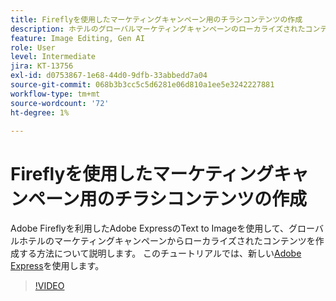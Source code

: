 ```yaml
---
title: Fireflyを使用したマーケティングキャンペーン用のチラシコンテンツの作成
description: ホテルのグローバルマーケティングキャンペーンのローカライズされたコンテンツをAdobe Expressで表示し、Adobe Fireflyを利用したText to Imageを使用する方法について説明します
feature: Image Editing, Gen AI
role: User
level: Intermediate
jira: KT-13756
exl-id: d0753867-1e68-44d0-9dfb-33abbedd7a04
source-git-commit: 068b3b3cc5c5d6281e06d810a1ee5e3242227881
workflow-type: tm+mt
source-wordcount: '72'
ht-degree: 1%

---
```


# Fireflyを使用したマーケティングキャンペーン用のチラシコンテンツの作成

Adobe Fireflyを利用したAdobe ExpressのText to Imageを使用して、グローバルホテルのマーケティングキャンペーンからローカライズされたコンテンツを作成する方法について説明します。 このチュートリアルでは、新しい[Adobe Express](https://www.adobe.com/express/)を使用します。

>[!VIDEO](https://video.tv.adobe.com/v/3443585?quality=12&learn=on&hidetitle=true&captions=jpn)
